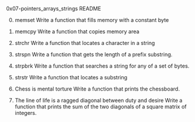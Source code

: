 0x07-pointers_arrays_strings README

0. memset
Write a function that fills memory with a constant byte

1. memcpy
Write a function that copies memory area

2. strchr
Write a function that locates a character in a string

3. strspn
Write a function that gets the length of a prefix substring.

4. strpbrk
Write a function that searches a string for any of a set of bytes.

5. strstr
Write a function that locates a substring

6. Chess is mental torture
Write a function that prints the chessboard.

7. The line of life is a ragged diagonal between duty and desire
Write a function that prints the sum of the two diagonals of a square matrix of integers.
